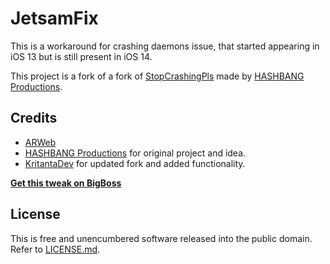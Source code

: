 # JetsamFix
This is a workaround for crashing daemons issue, that started appearing in iOS 13 but is still present in iOS 14.

This project is a fork of a fork of [StopCrashingPls](https://github.com/hbang/StopCrashingPls) made by [HASHBANG Productions](https://github.com/hbang). 

## Credits
* [ARWeb](https://arweb.se)
* [HASHBANG Productions](https://github.com/hbang) for original project and idea.
* [KritantaDev](https://github.com/KritantaDev) for updated fork and added functionality.

[**Get this tweak on BigBoss**](https://urlhere.com)

## License
This is free and unencumbered software released into the public domain. Refer to [LICENSE.md](LICENSE.md).
